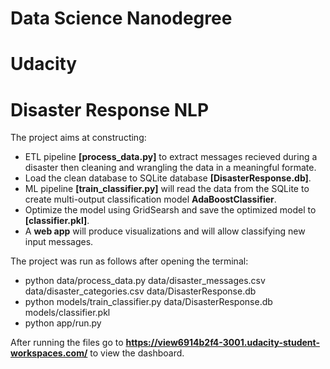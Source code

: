 # Data Science Nanodegree
# Udacity

# Disaster Response NLP

The project aims at constructing:
* ETL pipeline **[process_data.py]** to extract messages recieved during a disaster then cleaning and wrangling the data in a meaningful formate.
* Load the clean database to SQLite database **[DisasterResponse.db]**.
* ML pipeline **[train_classifier.py]** will read the data from the SQLite to create multi-output classification model **AdaBoostClassifier**. 
* Optimize the model using GridSearsh and save the optimized model to **[classifier.pkl]**.
* A **web app** will produce visualizations and will allow classifying new input messages.


The project was run as follows after opening the terminal:
* python data/process_data.py data/disaster_messages.csv data/disaster_categories.csv data/DisasterResponse.db
* python models/train_classifier.py data/DisasterResponse.db models/classifier.pkl
* python app/run.py

After running the files go to **https://view6914b2f4-3001.udacity-student-workspaces.com/** to view the dashboard.
